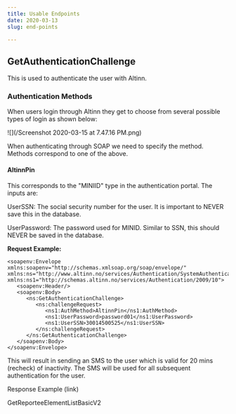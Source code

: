 ```yaml
---
title: Usable Endpoints
date: 2020-03-13
slug: end-points

---
```

## GetAuthenticationChallenge

This is used to authenticate the user with Altinn.

### Authentication Methods

When users login through Altinn they get to choose from several possible types of login as shown below:

![](/Screenshot 2020-03-15 at 7.47.16 PM.png)

When authenticating through SOAP we need to specify the method. Methods correspond to one of the above. 

#### AltinnPin

This corresponds to the "MINIID" type in the authentication portal. The inputs are:

UserSSN: The social security number for the user. It is important to NEVER save this in the database.

UserPassword: The password used for MINID. Similar to SSN, this should NEVER be saved in the database.

**Request Example:**

    <soapenv:Envelope xmlns:soapenv="http://schemas.xmlsoap.org/soap/envelope/" xmlns:ns="http://www.altinn.no/services/Authentication/SystemAuthentication/2009/10" xmlns:ns1="http://schemas.altinn.no/services/Authentication/2009/10">
       <soapenv:Header/>
       <soapenv:Body>
          <ns:GetAuthenticationChallenge>
             <ns:challengeRequest>
                <ns1:AuthMethod>AltinnPin</ns1:AuthMethod>
                <ns1:UserPassword>password01</ns1:UserPassword>
                <ns1:UserSSN>30014500525</ns1:UserSSN>
             </ns:challengeRequest>
          </ns:GetAuthenticationChallenge>
       </soapenv:Body>
    </soapenv:Envelope>

This will result in sending an SMS to the user which is valid for 20 mins (recheck) of inactivity. The SMS will be used for all subsequent authentication for the user.

Response Example (link)

GetReporteeElementListBasicV2